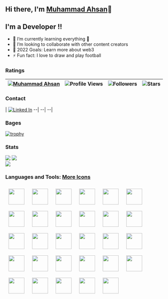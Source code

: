 ## Hi there, I'm [Muhammad Ahsan](https://github.com/ahsansoftengineer/)👋 
<link rel="stylesheet" href="https://cdn.jsdelivr.net/gh/devicons/devicon@v2.15.1/devicon.min.css"> 
 
          
## I'm a Developer !!

- 🌱 I’m currently learning everything 🤣
- 👯 I’m looking to collaborate with other content creators
- 🥅 2022 Goals: Learn more about web3
- ⚡ Fun fact: I love to draw and play football

### Ratings

| [![Muhammad Ahsan](https://img.shields.io/badge/MUHAMMAD-AHSAN-<COLOR>.svg)](https://shields.io/) | ![Profile Views](https://komarev.com/ghpvc/?username=ahsansoftengineer&color=green) | ![Followers](https://img.shields.io/github/followers/ahsansoftengineer) | ![Stars](https://img.shields.io/github/stars/ahsansoftengineer?label=Profile%20Stars&logo=Profile%20stars&logoColor=g) | 
--| --| --| --|

### Contact
| [![Linked In](https://img.shields.io/badge/linkedin-%230077B5.svg?style=for-the-badge&logo=linkedin)](https://www.linkedin.com/in/muhammad-ahsan-saifi-1511a6191/)
--| --| --|

### Bages
[![trophy](https://github-profile-trophy.vercel.app/?username=ahsansoftengineer&margin-w=8&row=2&column=3&align=center)](https://github.com/ryo-ma/github-profile-trophy)
<!--
[![My GitHub Stats](https://github-readme-stats.vercel.app/api/?username=ahsansoftengineer&count_private=true&theme=tokyonight&showicons=true)]()
[![My GitHub Language Stats](https://github-readme-stats.vercel.app/api/top-langs/?username=ahsansoftengineer&langs_count=5&theme=tokyonight)]()
-->
### Stats
![](https://github-readme-stats.vercel.app/api?username=ahsansoftengineer&theme=light&hide_border=false&include_all_commits=true&count_private=true)
![](https://github-readme-streak-stats.herokuapp.com?user=ahsansoftengineer&theme=light&hide_border=false)<br/>
![](https://github-readme-stats.vercel.app/api/top-langs?username=ahsansoftengineer&theme=light&hide_border=false&include_all_commits=true&count_private=true&layout=compact)

### Languages and Tools: [More Icons](https://devicon.dev/)

<img width="50px" style="padding:10px; display:inline-block" src="https://cdn.jsdelivr.net/gh/devicons/devicon/icons/csharp/csharp-original.svg" />
<img width="50px" style="padding:10px; display:inline-block" src="https://cdn.jsdelivr.net/gh/devicons/devicon/icons/dotnetcore/dotnetcore-original.svg" />
<img width="50px" style="padding:10px;" src="https://cdn.jsdelivr.net/gh/devicons/devicon/icons/nuget/nuget-original.svg" />
<img width="50px" style="padding:10px;" src="https://cdn.jsdelivr.net/gh/devicons/devicon/icons/azure/azure-original.svg" />

<img width="50px" style="padding:10px;" src="https://cdn.jsdelivr.net/gh/devicons/devicon/icons/npm/npm-original-wordmark.svg" />
<img width="50px" style="padding:10px;" src="https://cdn.jsdelivr.net/gh/devicons/devicon/icons/javascript/javascript-plain.svg" />
<img width="50px" style="padding:10px;" src="https://cdn.jsdelivr.net/gh/devicons/devicon/icons/typescript/typescript-plain.svg" />
<img width="50px" style="padding:10px;" src="https://cdn.jsdelivr.net/gh/devicons/devicon/icons/angularjs/angularjs-plain.svg" />
<img width="50px" style="padding:10px;" src="https://cdn.jsdelivr.net/gh/devicons/devicon/icons/react/react-original-wordmark.svg" />
<img width="50px" style="padding:10px;" src="https://cdn.jsdelivr.net/gh/devicons/devicon/icons/react/react-original.svg" />
<img width="50px" style="padding:10px;" src="https://cdn.jsdelivr.net/gh/devicons/devicon/icons/sass/sass-original.svg" />
<img width="50px" style="padding:10px;" src="https://cdn.jsdelivr.net/gh/devicons/devicon/icons/less/less-plain-wordmark.svg" />

<img width="50px" style="padding:10px;" src="https://cdn.jsdelivr.net/gh/devicons/devicon/icons/html5/html5-plain.svg" />
<img width="50px" style="padding:10px;" src="https://cdn.jsdelivr.net/gh/devicons/devicon/icons/css3/css3-original.svg" />
<img width="50px" style="padding:10px;" src="https://cdn.jsdelivr.net/gh/devicons/devicon/icons/tailwindcss/tailwindcss-plain.svg" />

<img width="50px" style="padding:10px;" src="https://cdn.jsdelivr.net/gh/devicons/devicon/icons/microsoftsqlserver/microsoftsqlserver-plain-wordmark.svg" />
<img width="50px" style="padding:10px;" src="https://cdn.jsdelivr.net/gh/devicons/devicon/icons/mysql/mysql-original-wordmark.svg" />
<img width="50px" style="padding:10px;" src="https://cdn.jsdelivr.net/gh/devicons/devicon/icons/redis/redis-original.svg" />
<img width="50px" style="padding:10px;" src="https://cdn.jsdelivr.net/gh/devicons/devicon/icons/mongodb/mongodb-original-wordmark.svg" />
<img width="50px" style="padding:10px;" src="https://cdn.jsdelivr.net/gh/devicons/devicon/icons/graphql/graphql-plain.svg" />
<img width="50px" style="padding:10px;" src="https://cdn.jsdelivr.net/gh/devicons/devicon/icons/firebase/firebase-plain-wordmark.svg" />

<img width="50px" style="padding:10px;" src="https://cdn.jsdelivr.net/gh/devicons/devicon/icons/github/github-original-wordmark.svg" />
<img width="50px" style="padding:10px;" src="https://cdn.jsdelivr.net/gh/devicons/devicon/icons/git/git-plain.svg" />
<img width="50px" style="padding:10px;" src="https://cdn.jsdelivr.net/gh/devicons/devicon/icons/gitlab/gitlab-original-wordmark.svg" />
<img width="50px" style="padding:10px;" src="https://cdn.jsdelivr.net/gh/devicons/devicon/icons/docker/docker-original.svg" />
<img width="50px" style="padding:10px;" src="https://cdn.jsdelivr.net/gh/devicons/devicon/icons/kubernetes/kubernetes-plain-wordmark.svg" />

<img width="50px" style="padding:10px;" src="https://cdn.jsdelivr.net/gh/devicons/devicon/icons/vscode/vscode-original-wordmark.svg" />
<img width="50px" style="padding:10px;" src="https://cdn.jsdelivr.net/gh/devicons/devicon/icons/visualstudio/visualstudio-plain.svg" />
<img width="50px" style="padding:10px;" src="https://cdn.jsdelivr.net/gh/devicons/devicon/icons/intellij/intellij-original.svg" />





